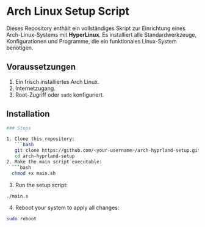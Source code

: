 # Arch Linux Setup Script

Dieses Repository enthält ein vollständiges Skript zur Einrichtung eines Arch-Linux-Systems mit **HyperLinux**. Es installiert alle Standardwerkzeuge, Konfigurationen und Programme, die ein funktionales Linux-System benötigen.

## Voraussetzungen
1. Ein frisch installiertes Arch Linux.
2. Internetzugang.
3. Root-Zugriff oder `sudo` konfiguriert.

## Installation
```bash
### Steps

1. Clone this repository:
   ```bash
   git clone https://github.com/<your-username>/arch-hyprland-setup.git
   cd arch-hyprland-setup
2. Make the main script executable:
  ```bash 
  chmod +x main.sh
  ```
3. Run the setup script:
  ```bash 
  ./main.s
  ```
4. Reboot your system to apply all changes:
  ```bash
  sudo reboot
  ```
